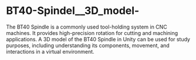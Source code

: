 # BT40-Spindel__3D_model-
The BT40 Spindle is a commonly used tool-holding system in CNC machines. It provides high-precision rotation for cutting and machining applications. A 3D model of the BT40 Spindle in Unity can be used for study purposes, including understanding its components, movement, and interactions in a virtual environment.
